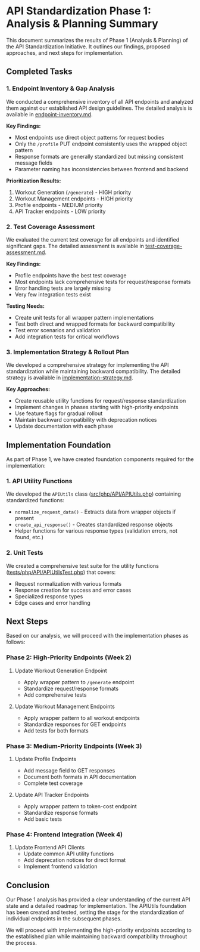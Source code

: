 # API Standardization Phase 1: Analysis & Planning Summary

This document summarizes the results of Phase 1 (Analysis & Planning) of the API Standardization Initiative. It outlines our findings, proposed approaches, and next steps for implementation.

## Completed Tasks

### 1. Endpoint Inventory & Gap Analysis

We conducted a comprehensive inventory of all API endpoints and analyzed them against our established API design guidelines. The detailed analysis is available in [endpoint-inventory.md](endpoint-inventory.md).

**Key Findings:**
- Most endpoints use direct object patterns for request bodies
- Only the `/profile` PUT endpoint consistently uses the wrapped object pattern
- Response formats are generally standardized but missing consistent message fields
- Parameter naming has inconsistencies between frontend and backend

**Prioritization Results:**
1. Workout Generation (`/generate`) - HIGH priority
2. Workout Management endpoints - HIGH priority
3. Profile endpoints - MEDIUM priority
4. API Tracker endpoints - LOW priority

### 2. Test Coverage Assessment

We evaluated the current test coverage for all endpoints and identified significant gaps. The detailed assessment is available in [test-coverage-assessment.md](test-coverage-assessment.md).

**Key Findings:**
- Profile endpoints have the best test coverage
- Most endpoints lack comprehensive tests for request/response formats
- Error handling tests are largely missing
- Very few integration tests exist

**Testing Needs:**
- Create unit tests for all wrapper pattern implementations
- Test both direct and wrapped formats for backward compatibility
- Test error scenarios and validation
- Add integration tests for critical workflows

### 3. Implementation Strategy & Rollout Plan

We developed a comprehensive strategy for implementing the API standardization while maintaining backward compatibility. The detailed strategy is available in [implementation-strategy.md](implementation-strategy.md).

**Key Approaches:**
- Create reusable utility functions for request/response standardization
- Implement changes in phases starting with high-priority endpoints
- Use feature flags for gradual rollout
- Maintain backward compatibility with deprecation notices
- Update documentation with each phase

## Implementation Foundation

As part of Phase 1, we have created foundation components required for the implementation:

### 1. API Utility Functions

We developed the `APIUtils` class ([src/php/API/APIUtils.php](../../src/php/API/APIUtils.php)) containing standardized functions:

- `normalize_request_data()` - Extracts data from wrapper objects if present
- `create_api_response()` - Creates standardized response objects
- Helper functions for various response types (validation errors, not found, etc.)

### 2. Unit Tests

We created a comprehensive test suite for the utility functions ([tests/php/API/APIUtilsTest.php](../../tests/php/API/APIUtilsTest.php)) that covers:

- Request normalization with various formats
- Response creation for success and error cases
- Specialized response types
- Edge cases and error handling

## Next Steps

Based on our analysis, we will proceed with the implementation phases as follows:

### Phase 2: High-Priority Endpoints (Week 2)

1. Update Workout Generation Endpoint
   - Apply wrapper pattern to `/generate` endpoint
   - Standardize request/response formats
   - Add comprehensive tests

2. Update Workout Management Endpoints
   - Apply wrapper pattern to all workout endpoints
   - Standardize responses for GET endpoints
   - Add tests for both formats

### Phase 3: Medium-Priority Endpoints (Week 3)

1. Update Profile Endpoints
   - Add message field to GET responses
   - Document both formats in API documentation
   - Complete test coverage

2. Update API Tracker Endpoints
   - Apply wrapper pattern to token-cost endpoint
   - Standardize response formats
   - Add basic tests

### Phase 4: Frontend Integration (Week 4)

1. Update Frontend API Clients
   - Update common API utility functions
   - Add deprecation notices for direct format
   - Implement frontend validation

## Conclusion

Our Phase 1 analysis has provided a clear understanding of the current API state and a detailed roadmap for implementation. The APIUtils foundation has been created and tested, setting the stage for the standardization of individual endpoints in the subsequent phases.

We will proceed with implementing the high-priority endpoints according to the established plan while maintaining backward compatibility throughout the process. 